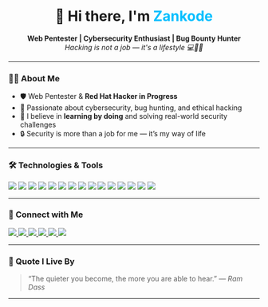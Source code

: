 <h1 align="center">👋 Hi there, I'm <span style="color:#00bfff;">Zankode</span></h1>

<p align="center">
  <strong>Web Pentester | Cybersecurity Enthusiast | Bug Bounty Hunter</strong><br>
  <em>Hacking is not a job — it's a lifestyle 💻🧠🔐</em>
</p>

---

### 👨‍💻 About Me

- 🛡️ Web Pentester & <strong>Red Hat Hacker in Progress</strong>
- 🐞 Passionate about cybersecurity, bug hunting, and ethical hacking
- 🧠 I believe in <strong>learning by doing</strong> and solving real-world security challenges
- 🔒 Security is more than a job for me — it’s my way of life

---

### 🛠️ Technologies & Tools

<p align="left">
  <img src="https://img.shields.io/badge/-Python-3776AB?style=flat&logo=python&logoColor=white" />
  <img src="https://img.shields.io/badge/-Bash-4EAA25?style=flat&logo=gnubash&logoColor=white" />
  <img src="https://img.shields.io/badge/-JavaScript-F7DF1E?style=flat&logo=javascript&logoColor=black" />
  <img src="https://img.shields.io/badge/-Wireshark-1679A7?style=flat&logo=wireshark&logoColor=white" />
  <img src="https://img.shields.io/badge/-TCPDump-005F87?style=flat" />
  <img src="https://img.shields.io/badge/-Netcat-000000?style=flat" />
  <img src="https://img.shields.io/badge/-Nmap-214478?style=flat&logo=nmap&logoColor=white" />
  <img src="https://img.shields.io/badge/-Recon--ng-8000FF?style=flat" />
  <img src="https://img.shields.io/badge/-Maltego-2F3640?style=flat" />
  <img src="https://img.shields.io/badge/-theHarvester-6C757D?style=flat" />
  <img src="https://img.shields.io/badge/-Shodan-FF0000?style=flat&logo=shodan&logoColor=white" />
  <img src="https://img.shields.io/badge/-Amass-007ACC?style=flat" />
  <img src="https://img.shields.io/badge/-Burp%20Suite-FF6F00?style=flat&logo=burpsuite&logoColor=white" />
  <img src="https://img.shields.io/badge/-OWASP%20ZAP-1A1A1A?style=flat&logo=OWASP&logoColor=white" />
  <img src="https://img.shields.io/badge/-Linux-FCC624?style=flat&logo=linux&logoColor=black" />
</p>

---

### 🤝 Connect with Me

<p align="left">
  <a href="https://github.com/YOUR_USERNAME" target="_blank">
    <img src="https://img.shields.io/badge/GitHub-181717?style=flat&logo=github&logoColor=white" />
  </a>
  <a href="https://hackerone.com/YOUR_USERNAME" target="_blank">
    <img src="https://img.shields.io/badge/HackerOne-FF4785?style=flat&logo=hackerone&logoColor=white" />
  </a>
  <a href="https://instagram.com/YOUR_USERNAME" target="_blank">
    <img src="https://img.shields.io/badge/Instagram-E4405F?style=flat&logo=instagram&logoColor=white" />
  </a>
  <a href="https://twitter.com/YOUR_USERNAME" target="_blank">
    <img src="https://img.shields.io/badge/Twitter-1DA1F2?style=flat&logo=twitter&logoColor=white" />
  </a>
  <a href="https://t.me/YOUR_USERNAME" target="_blank">
    <img src="https://img.shields.io/badge/Telegram-2CA5E0?style=flat&logo=telegram&logoColor=white" />
  </a>
  <a href="mailto:your@email.com">
    <img src="https://img.shields.io/badge/Email-D14836?style=flat&logo=gmail&logoColor=white" />
  </a>
</p>

---

### 🧠 Quote I Live By
> “The quieter you become, the more you are able to hear.” — <em>Ram Dass</em>

---

